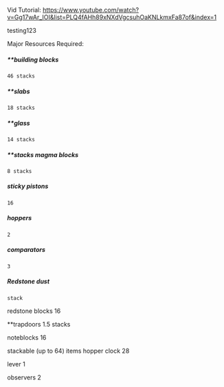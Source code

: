Vid Tutorial: https://www.youtube.com/watch?v=Gg17wAr_IOI&list=PLQ4fAHh89xNXdVgcsuhOaKNLkmxFa87of&index=1

testing123

Major Resources Required:
##### **building blocks
	46 stacks

##### **slabs
	18 stacks

##### **glass
	14 stacks

##### **stacks magma blocks
	8 stacks

##### sticky pistons
	16

##### hoppers
	2

##### comparators
	3

##### Redstone dust
	stack

redstone blocks
	16

**trapdoors 
	1.5 stacks

noteblocks 
	16
	
stackable (up to 64) items hopper clock 
	28

lever
	1

observers
	2